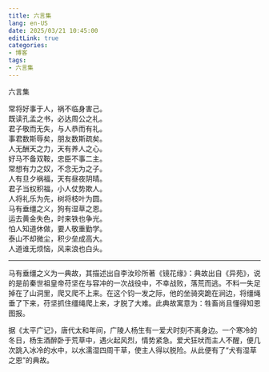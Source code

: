 ```yaml
---
title: 六言集
lang: en-US
date: 2025/03/21 10:45:00
editLink: true
categories: 
- 博客
tags: 
- 六言集
---
```


   六言集
     
  常将好事于人，祸不临身害己。    
  既读孔孟之书，必达周公之礼。    
  君子敬而无失，与人恭而有礼。    
  事君数斯辱矣，朋友数斯疏矣。     
  人无酬天之力，天有养人之心。    
  好马不备双鞍，忠臣不事二主。   
  常想有力之奴，不念无为之子。   
  人有旦夕祸福，天有昼夜阴晴。   
  君子当权积福，小人仗势欺人。   
  人将礼乐为先，树将枝叶为圆。   
  马有垂缰之义，狗有湿草之恩。   
  运去黄金失色，时来铁也争光。   
  怕人知道休做，要人敬重勤学。   
  泰山不却微尘，积少垒成高大。   
  人道谁无烦恼，风来浪也白头。   

--------------------------

马有垂缰之义为一典故，其描述出自李汝珍所著《镜花缘》：典故出自《异苑》，说的是前秦世祖皇帝苻坚在与容冲的一次战役中，不幸战败，落荒而逃。不料一失足掉在了山洞里，爬又爬不上来。在这个钧一发之际，他的坐骑突跪在涧边，将缰绳垂了下来，苻坚抓住缰绳爬上来，才脱了大难。此典故寓意为：牲畜尚且懂得知恩图报。 

据《太平广记》，唐代太和年间，广陵人杨生有一爱犬时刻不离身边。一个寒冷的冬日，杨生酒醉卧于荒草中，遇火起风烈，情势紧急。爱犬狂吠而主人不醒，便几次跳入冰冷的水中，以水濡湿四周干草，使主人得以脱险。从此便有了“犬有湿草之恩”的典故。 
